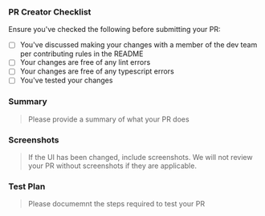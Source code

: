 ### PR Creator Checklist

Ensure you've checked the following before submitting your PR:

- [ ] You've discussed making your changes with a member of the dev team per contributing rules in the README
- [ ] Your changes are free of any lint errors
- [ ] Your changes are free of any typescript errors
- [ ] You've tested your changes

### Summary

> Please provide a summary of what your PR does

### Screenshots

> If the UI has been changed, include screenshots. 
> We will not review your PR without screenshots if they are applicable.

### Test Plan

> Please documemnt the steps required to test your PR



